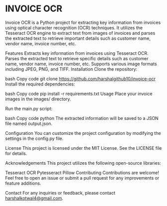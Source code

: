 # INVOICE OCR
Invoice OCR is a Python project for extracting key information from invoices using optical character recognition (OCR) techniques. It utilizes the Tesseract OCR engine to extract text from images of invoices and parses the extracted text to retrieve important details such as customer name, vendor name, invoice number, etc.

Features
Extracts key information from invoices using Tesseract OCR.
Parses the extracted text to retrieve specific details such as customer name, vendor name, invoice number, etc.
Supports various image formats including JPEG, PNG, and TIFF.
Installation
Clone the repository:

bash
Copy code
git clone https://github.com/harshalgithub10/invoice-ocr
Install the required dependencies:

bash
Copy code
pip install -r requirements.txt
Usage
Place your invoice images in the images/ directory.

Run the main.py script:

bash
Copy code
python 
The extracted information will be saved to a JSON file named output.json.

Configuration
You can customize the project configuration by modifying the settings in the config.py file.

License
This project is licensed under the MIT License. See the LICENSE file for details.

Acknowledgements
This project utilizes the following open-source libraries:

Tesseract OCR
Pytesseract
Pillow
Contributing
Contributions are welcome! Feel free to open an issue or submit a pull request for any improvements or feature additions.

Contact
For any inquiries or feedback, please contact harshalkotwal4@gmail.com.
